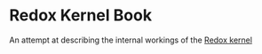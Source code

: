 # Redox Kernel Book

An attempt at describing the internal workings of the [Redox kernel](https://gitlab.redox-os.org/redox-os/kernel)
